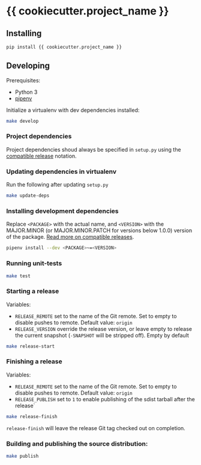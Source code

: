 # {{ cookiecutter.project_name }}


## Installing

```sh
pip install {{ cookiecutter.project_name }}
```


## Developing

Prerequisites:

- Python 3
- [pipenv](https://docs.pipenv.org/en/latest/#install-pipenv-today)

Initialize a virtualenv with dev dependencies installed:

```sh
make develop
```

### Project dependencies

Project dependencies shoud always be specified in `setup.py` using the
[compatible release](https://www.python.org/dev/peps/pep-0440/#compatible-release)
notation.


### Updating dependencies in virtualenv

Run the following after updating `setup.py`

```sh
make update-deps
```


### Installing development dependencies

Replace `<PACKAGE>` with the actual name, and `<VERSION>` with the MAJOR.MINOR
(or MAJOR.MINOR.PATCH for versions below 1.0.0) version of the package.
[Read more on compatible releases](https://www.python.org/dev/peps/pep-0440/#compatible-release).

```sh
pipenv install --dev <PACKAGE>~=<VERSION>
```


### Running unit-tests

```sh
make test
```


### Starting a release

Variables:

- `RELEASE_REMOTE` set to the name of the Git remote. Set to empty to disable pushes to
remote. Default value: `origin`
- `RELEASE_VERSION` override the release version, or leave empty to release the current
snapshot (`-SNAPSHOT` will be stripped off). Empty by default

```sh
make release-start
```


### Finishing a release

Variables:

- `RELEASE_REMOTE` set to the name of the Git remote. Set to empty to disable pushes to
remote. Default value: `origin`
- `RELEASE_PUBLISH` set to `1` to enable publishing of the sdist tarball after the release`

```sh
make release-finish
```

`release-finish` will leave the release Git tag checked out on completion.


### Building and publishing the source distribution:

```sh
make publish
```
